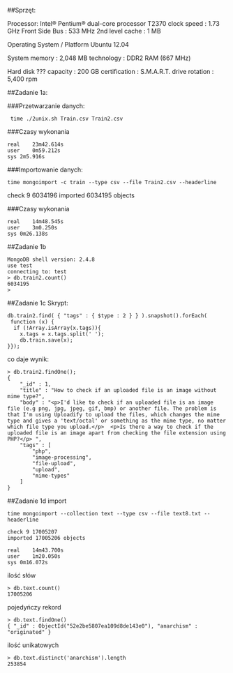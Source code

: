 ##Sprzęt:

Processor: Intel® Pentium® dual-core processor T2370 
clock speed : 1.73 GHz
Front Side Bus : 533 MHz
2nd level cache : 1 MB

Operating System / Platform	
Ubuntu 12.04

System memory : 2,048 MB
technology : DDR2 RAM (667 MHz)
 
Hard disk ??? capacity : 200 GB
certification : S.M.A.R.T. 
drive rotation : 5,400 rpm

##Zadanie 1a:

###Przetwarzanie danych:
```
 time ./2unix.sh Train.csv Train2.csv
```
###Czasy wykonania
```
real	23m42.614s
user	0m59.212s
sys	2m5.916s
```
###Importowanie danych:
```
time mongoimport -c train --type csv --file Train2.csv --headerline
```

check 9 6034196
imported 6034195 objects

###Czasy wykonania
```
real	14m48.545s
user	3m0.250s
sys	0m26.138s
```

##Zadanie 1b
```
MongoDB shell version: 2.4.8
use test
connecting to: test
> db.train2.count()
6034195
> 
```
##Zadanie 1c
Skrypt:
```
db.train2.find( { "tags" : { $type : 2 } } ).snapshot().forEach(
 function (x) {
  if (!Array.isArray(x.tags)){
    x.tags = x.tags.split(' ');
    db.train.save(x);
}});
```
co daje wynik:
```
> db.train2.findOne();
{
	"_id" : 1,
	"title" : "How to check if an uploaded file is an image without mime type?",
	"body" : "<p>I'd like to check if an uploaded file is an image file (e.g png, jpg, jpeg, gif, bmp) or another file. The problem is that I'm using Uploadify to upload the files, which changes the mime type and gives a 'text/octal' or something as the mime type, no matter which file type you upload.</p>  <p>Is there a way to check if the uploaded file is an image apart from checking the file extension using PHP?</p> ",
	"tags" : [
		"php",
		"image-processing",
		"file-upload",
		"upload",
		"mime-types"
	]
}
```
##Zadanie 1d
import
```
time mongoimport --collection text --type csv --file text8.txt --headerline

check 9 17005207
imported 17005206 objects

real	14m43.700s
user	1m20.050s
sys	0m16.072s
```
ilość słów
```
> db.text.count()
17005206
```

pojedyńczy rekord
```
> db.text.findOne()
{ "_id" : ObjectId("52e2be5807ea109d8de143e0"), "anarchism" : "originated" }
```

ilość unikatowych
```
> db.text.distinct('anarchism').length
253854
```
